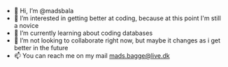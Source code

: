 - 👋 Hi, I’m @madsbala
- 👀 I’m interested in getting better at coding, because at this point I'm still a novice
- 🌱 I’m currently learning about coding databases
- 💞️ I’m not looking to collaborate right now, but maybe it changes as i get better in the future
- 📫 You can reach me on my mail mads.bagge@live.dk
